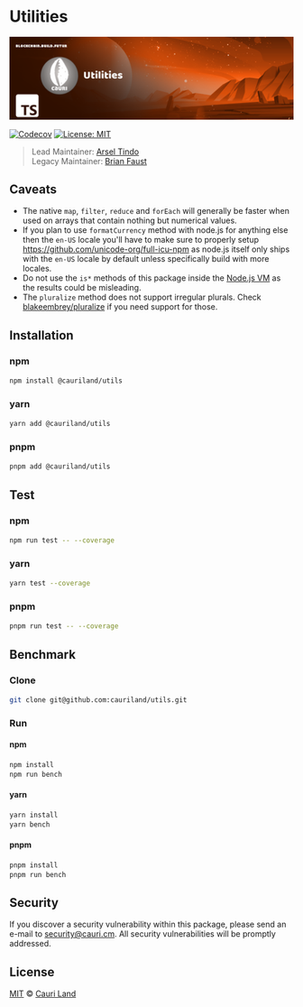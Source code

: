 # Utilities

<p align="center">
    <img src="https://github.com/cauriland/utils/raw/main/banner.png" />
</p>

[![Codecov](https://badgen.now.sh/codecov/c/github/cauriland/utils)](https://codecov.io/gh/cauriland/utils)
[![License: MIT](https://badgen.now.sh/badge/license/MIT/green)](https://opensource.org/licenses/MIT)

> Lead Maintainer: [Arsel Tindo](https://github.com/tnga) <br/>
> Legacy Maintainer: [Brian Faust](https://github.com/faustbrian)

## Caveats

-   The native `map`, `filter`, `reduce` and `forEach` will generally be faster when used on arrays that contain nothing but numerical values.
-   If you plan to use `formatCurrency` method with node.js for anything else then the `en-US` locale you'll have to make sure to properly setup https://github.com/unicode-org/full-icu-npm as node.js itself only ships with the `en-US` locale by default unless specifically build with more locales.
-   Do not use the `is*` methods of this package inside the [Node.js VM](https://nodejs.org/api/vm.html) as the results could be misleading.
-   The `pluralize` method does not support irregular plurals. Check [blakeembrey/pluralize](https://github.com/blakeembrey/pluralize) if you need support for those.

## Installation

### npm

```sh
npm install @cauriland/utils
```

### yarn

```sh
yarn add @cauriland/utils
```

### pnpm

```sh
pnpm add @cauriland/utils
```

## Test

### npm

```sh
npm run test -- --coverage
```

### yarn

```sh
yarn test --coverage
```

### pnpm

```sh
pnpm run test -- --coverage
```

## Benchmark

### Clone

```sh
git clone git@github.com:cauriland/utils.git
```

### Run

#### npm

```sh
npm install
npm run bench
```

#### yarn

```sh
yarn install
yarn bench
```

#### pnpm

```sh
pnpm install
pnpm run bench
```

## Security

If you discover a security vulnerability within this package, please send an e-mail to security@cauri.cm. All security vulnerabilities will be promptly addressed.
## License

[MIT](LICENSE) © [Cauri Land](https://cauri.cm)
